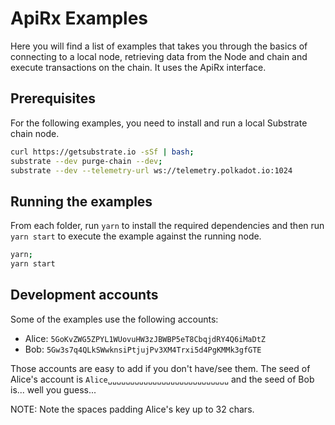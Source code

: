 # ApiRx Examples

Here you will find a list of examples that takes you through the basics of connecting to a local node, retrieving data from the Node and chain and execute transactions on the chain. It uses the ApiRx interface.

## Prerequisites

For the following examples, you need to install and run a local Substrate chain node.
```bash
curl https://getsubstrate.io -sSf | bash;
substrate --dev purge-chain --dev;
substrate --dev --telemetry-url ws://telemetry.polkadot.io:1024
```

## Running the examples

From each folder, run `yarn` to install the required dependencies and then run `yarn start` to execute the example against the running node.

```bash
yarn;
yarn start
```

## Development accounts

Some of the examples use the following accounts:

- Alice: `5GoKvZWG5ZPYL1WUovuHW3zJBWBP5eT8CbqjdRY4Q6iMaDtZ`
- Bob: `5Gw3s7q4QLkSWwknsiPtjujPv3XM4Trxi5d4PgKMMk3gfGTE`

Those accounts are easy to add if you don't have/see them. The seed of Alice's account is `Alice␣␣␣␣␣␣␣␣␣␣␣␣␣␣␣␣␣␣␣␣␣␣␣␣␣␣␣` and the seed of Bob is... well you guess...

NOTE: Note the spaces padding Alice's key up to 32 chars.
